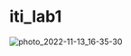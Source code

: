 # iti_lab1
![photo_2022-11-13_16-35-30](https://user-images.githubusercontent.com/116598689/206193454-64ca06cc-1ee5-4763-a19c-1427f6baf725.jpg)
